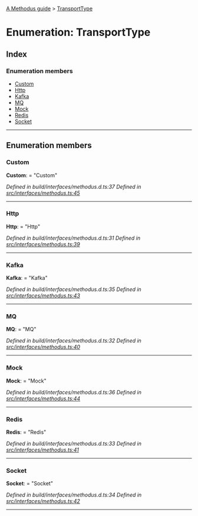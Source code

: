 [A Methodus guide](../README.md) > [TransportType](../enums/transporttype.md)

# Enumeration: TransportType

## Index

### Enumeration members

* [Custom](transporttype.md#custom)
* [Http](transporttype.md#http)
* [Kafka](transporttype.md#kafka)
* [MQ](transporttype.md#mq)
* [Mock](transporttype.md#mock)
* [Redis](transporttype.md#redis)
* [Socket](transporttype.md#socket)

---

## Enumeration members

<a id="custom"></a>

###  Custom

**Custom**:  = "Custom"

*Defined in build/interfaces/methodus.d.ts:37*
*Defined in [src/interfaces/methodus.ts:45](https://github.com/nodulusteam/methodus.dev/blob/c7705c6/src/interfaces/methodus.ts#L45)*

___
<a id="http"></a>

###  Http

**Http**:  = "Http"

*Defined in build/interfaces/methodus.d.ts:31*
*Defined in [src/interfaces/methodus.ts:39](https://github.com/nodulusteam/methodus.dev/blob/c7705c6/src/interfaces/methodus.ts#L39)*

___
<a id="kafka"></a>

###  Kafka

**Kafka**:  = "Kafka"

*Defined in build/interfaces/methodus.d.ts:35*
*Defined in [src/interfaces/methodus.ts:43](https://github.com/nodulusteam/methodus.dev/blob/c7705c6/src/interfaces/methodus.ts#L43)*

___
<a id="mq"></a>

###  MQ

**MQ**:  = "MQ"

*Defined in build/interfaces/methodus.d.ts:32*
*Defined in [src/interfaces/methodus.ts:40](https://github.com/nodulusteam/methodus.dev/blob/c7705c6/src/interfaces/methodus.ts#L40)*

___
<a id="mock"></a>

###  Mock

**Mock**:  = "Mock"

*Defined in build/interfaces/methodus.d.ts:36*
*Defined in [src/interfaces/methodus.ts:44](https://github.com/nodulusteam/methodus.dev/blob/c7705c6/src/interfaces/methodus.ts#L44)*

___
<a id="redis"></a>

###  Redis

**Redis**:  = "Redis"

*Defined in build/interfaces/methodus.d.ts:33*
*Defined in [src/interfaces/methodus.ts:41](https://github.com/nodulusteam/methodus.dev/blob/c7705c6/src/interfaces/methodus.ts#L41)*

___
<a id="socket"></a>

###  Socket

**Socket**:  = "Socket"

*Defined in build/interfaces/methodus.d.ts:34*
*Defined in [src/interfaces/methodus.ts:42](https://github.com/nodulusteam/methodus.dev/blob/c7705c6/src/interfaces/methodus.ts#L42)*

___

